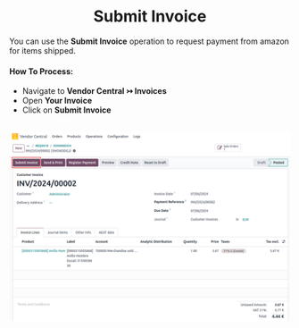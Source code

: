 <h1 align="center"><strong>  Submit Invoice </strong></h1>

You can use the **Submit Invoice** operation to request payment from amazon for items shipped.


#### How To Process:

* Navigate to **Vendor Central ↣ Invoices**
* Open **Your Invoice**
* Click on **Submit Invoice**

<br/>

<div align="center">
  <img src="./images/VC-19.png" alt="">
</div>

<br/>

